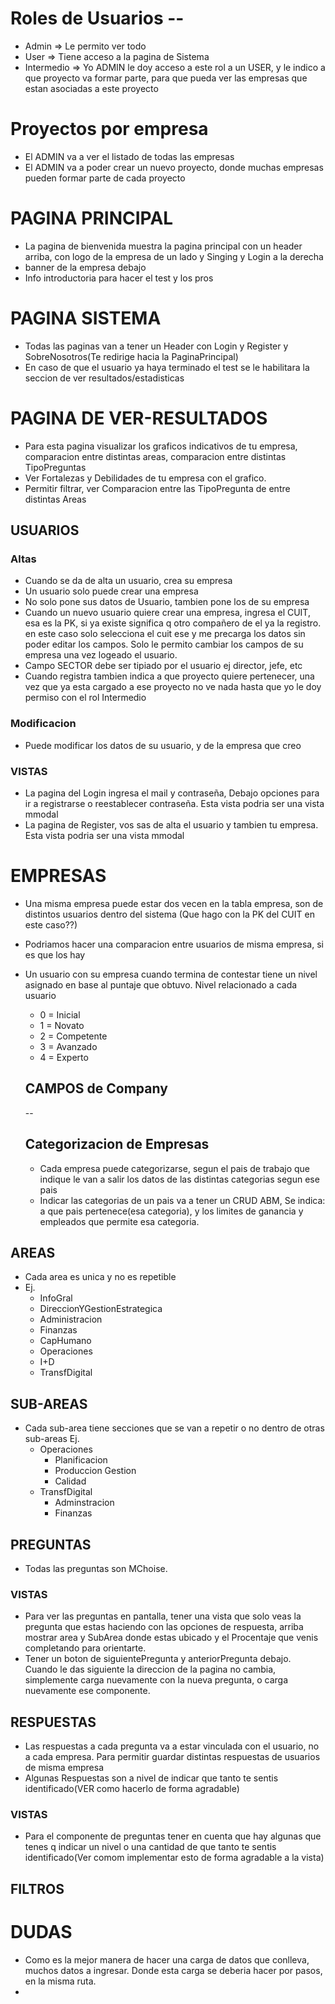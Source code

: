 # Roles de Usuarios -- 
  - Admin        => Le permito ver todo
  - User         => Tiene acceso a la pagina de Sistema
  - Intermedio    => Yo ADMIN le doy acceso a este rol a un USER, y le indico a que proyecto va formar parte, para que pueda ver las empresas que estan asociadas a este proyecto
# Proyectos por empresa
  - El ADMIN va a ver el listado de todas las empresas
  - El ADMIN va a poder crear un nuevo proyecto, donde muchas empresas pueden formar parte de cada proyecto  

# PAGINA PRINCIPAL
  - La pagina de bienvenida muestra la pagina principal con un header arriba, con logo de la empresa de un lado y Singing y Login a la derecha
  - banner de la empresa debajo
  - Info introductoria para hacer el test y los pros

# PAGINA SISTEMA
  - Todas las paginas van a tener un Header con Login y Register y SobreNosotros(Te redirige hacia la PaginaPrincipal)
  - En caso de que el usuario ya haya terminado el test se le habilitara la seccion de ver resultados/estadisticas

# PAGINA DE VER-RESULTADOS
  - Para esta pagina visualizar los graficos indicativos de tu empresa, comparacion entre distintas areas, comparacion entre distintas TipoPreguntas
  - Ver Fortalezas y Debilidades de tu empresa con el grafico.
  - Permitir filtrar, ver Comparacion entre las TipoPregunta de entre distintas Areas 

## USUARIOS

### Altas
  - Cuando se da de alta un usuario, crea su empresa
  - Un usuario solo puede crear una empresa
  - No solo pone sus datos de Usuario, tambien pone los de su empresa
  - Cuando un nuevo usuario quiere crear una empresa, ingresa el CUIT, esa es la PK, si  ya existe significa q otro compañero de el ya la registro. en este caso solo selecciona el cuit ese y me precarga los datos sin poder editar los campos. Solo le permito cambiar los campos de su empresa una vez logeado el usuario.
  - Campo SECTOR debe ser tipiado por el usuario ej director, jefe, etc
  - Cuando registra tambien indica a que proyecto quiere pertenecer, una vez que ya esta cargado a ese proyecto no ve nada hasta que yo le doy permiso con el rol Intermedio

### Modificacion
  - Puede modificar los datos de su usuario, y de la empresa que creo

### VISTAS
  - La pagina del Login ingresa el mail y contraseña, Debajo opciones para ir a registrarse o reestablecer contraseña. Esta vista podria ser una vista mmodal
  - La pagina de Register, vos sas de alta el usuario y tambien tu empresa. Esta vista podria ser una vista mmodal

# EMPRESAS
- Una misma empresa puede estar dos vecen en la tabla empresa, son de distintos usuarios dentro del sistema (Que hago con la PK del CUIT en este caso??)
- Podriamos hacer una comparacion entre usuarios de misma empresa, si es que los hay
- Un usuario con su empresa cuando termina de contestar tiene un nivel asignado en base al puntaje que obtuvo. Nivel relacionado a cada usuario
  - 0 = Inicial
  - 1 = Novato
  - 2 = Competente
  - 3 = Avanzado
  - 4 = Experto
  ## CAMPOS de Company
  --

  ## Categorizacion de Empresas
  - Cada empresa puede categorizarse, segun el pais de trabajo que indique le van a salir los datos de las distintas categorias segun ese pais
  - Indicar las categorias de un pais va a tener un CRUD ABM, Se indica: a que pais pertenece(esa categoria), y los limites de ganancia y empleados que permite esa categoria.  
    

## AREAS
- Cada area es unica y no es repetible
- Ej.
  - InfoGral
  - DireccionYGestionEstrategica
  - Administracion
  - Finanzas
  - CapHumano
  - Operaciones
  - I+D
  - TransfDigital

## SUB-AREAS
- Cada sub-area tiene secciones que se van a repetir o no dentro de otras sub-areas
  Ej.
    - Operaciones
      - Planificacion
      - Produccion Gestion
      - Calidad
    - TransfDigital
      - Adminstracion
      - Finanzas

## PREGUNTAS
- Todas las preguntas son MChoise.

### VISTAS
  - Para ver las preguntas en pantalla, tener una vista que solo veas la pregunta que estas haciendo con las opciones de respuesta, arriba mostrar area y SubArea donde estas ubicado y el Procentaje que venis completando para orientarte.
  - Tener un boton de siguientePregunta y anteriorPregunta debajo. Cuando le das siguiente la direccion de la pagina no cambia, simplemente carga nuevamente con la nueva pregunta, o carga nuevamente ese componente.
    
## RESPUESTAS
- Las respuestas a cada pregunta va a estar vinculada con el usuario, no a cada empresa. Para permitir guardar distintas respuestas de usuarios de misma empresa
- Algunas Respuestas son a nivel de indicar que tanto te sentis identificado(VER como hacerlo de forma agradable)

### VISTAS
  - Para el componente de preguntas tener en cuenta que hay algunas que tenes q indicar un nivel o una cantidad de que tanto te sentis identificado(Ver comom implementar esto de forma agradable a la vista)  

## FILTROS


# DUDAS
  - Como es la mejor manera de hacer una carga de datos que conlleva, muchos datos a ingresar. Donde esta carga se deberia hacer por pasos, en la misma ruta.
  - 
